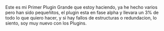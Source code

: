 Este es mi Primer Plugin Grande que estoy haciendo, ya he hecho varios pero han sido pequeñitos, el plugin esta en fase alpha y llevara un 3% de todo lo que quiero hacer, y si hay fallos de estructuras o redundacion, lo siento, soy muy nuevo con los Plugins.
